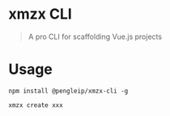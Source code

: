 # xmzx CLI
> A pro CLI for scaffolding Vue.js projects

# Usage

`npm install @pengleip/xmzx-cli -g`

`xmzx create xxx`